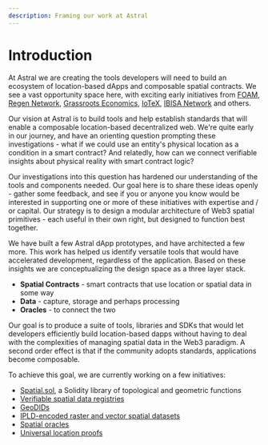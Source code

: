 ```yaml
---
description: Framing our work at Astral
---
```


# Introduction

At Astral we are creating the tools developers will need to build an ecosystem of location-based dApps and composable spatial contracts. We see a vast opportunity space here, with exciting early initiatives from [FOAM](https://foam.space), [Regen Network](https://www.regen.network), [Grassroots Economics](https://www.grassrootseconomics.org), [IoTeX](https://iotex.io), [IBISA Network](https://ibisa.network) and others.

Our vision at Astral is to build tools and help establish standards that will enable a composable location-based decentralized web. We're quite early in our journey, and have an orienting question prompting these investigations - what if we could use an entity's physical location as a condition in a smart contract? And relatedly, how can we connect verifiable insights about physical reality with smart contract logic?

Our investigations into this question has hardened our understanding of the tools and components needed. Our goal here is to share these ideas openly - gather some feedback, and see if you or anyone you know would be interested in supporting one or more of these initiatives with expertise and / or capital. Our strategy is to design a modular architecture of Web3 spatial primitives - each useful in their own right, but designed to function best together.

We have built a few Astral dApp prototypes, and have architected a few more. This work has helped us identify versatile tools that would have accelerated development, regardless of the application. Based on these insights we are conceptualizing the design space as a three layer stack.

* **Spatial Contracts** - smart contracts that use location or spatial data in some way
* **Data** - capture, storage and perhaps processing&#x20;
* **Oracles** - to connect the two

Our goal is to produce a suite of tools, libraries and SDKs that would let developers efficiently build location-based dapps without having to deal with the complexities of managing spatial data in the Web3 paradigm. A second order effect is that if the community adopts standards, applications become composable.

To achieve this goal, we are currently working on a few initiatives:

* [Spatial.sol](spatial.sol/), a Solidity library of topological and geometric functions
* [Verifiable spatial data registries](verifiable-spatial-data-registries.md)
* [GeoDIDs](geodids/)
* [IPLD-encoded raster and vector spatial datasets](astral/ipld-and-geotiffs/)
* [Spatial oracles](oracles.md)
* [Universal location proofs](universal-location-proofs.md)
